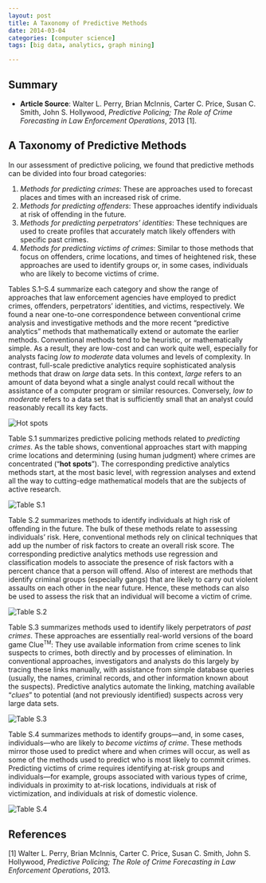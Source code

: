```yaml
---
layout: post
title: A Taxonomy of Predictive Methods
date: 2014-03-04
categories: [computer science]
tags: [big data, analytics, graph mining]

---
```


Summary
---
* **Article Source**: Walter L. Perry, Brian McInnis, Carter C. Price, Susan C. Smith, John S. Hollywood, *Predictive Policing; The Role of Crime Forecasting in Law Enforcement Operations*, 2013 [1].


A Taxonomy of Predictive Methods
---
In our assessment of predictive policing, we found that predictive methods can be divided into four broad categories:
1. *Methods for predicting crimes*: These are approaches used to forecast places and times with an increased risk of crime.2. *Methods for predicting offenders*: These approaches identify individuals at risk of offending in the future.3. *Methods for predicting perpetrators’ identities*: These techniques are used to create profiles that accurately match likely offenders with specific past crimes.4. *Methods for predicting victims of crimes*: Similar to those methods that focus on offenders, crime locations, and times of heightened risk, these approaches are used to identify groups or, in some cases, individuals who are likely to become victims of crime.
Tables S.1–S.4 summarize each category and show the range of approaches thatlaw enforcement agencies have employed to predict crimes, offenders, perpetrators’ identities, and victims, respectively. We found a near one-to-one correspondence between conventional crime analysis and investigative methods and the more recent “predictive analytics” methods that mathematically extend or automate the earlier methods. Conventional methods tend to be heuristic, or mathematically simple. As a result, they are low-cost and can work quite well, especially for analysts facing *low to moderate* data volumes and levels of complexity. In contrast, full-scale predictive analytics require sophisticated analysis methods that draw on *large* data sets. In this context, *large* refers to an amount of data beyond what a single analyst could recall without the assistance of a computer program or similar resources. Conversely, *low to moderate* refers to a data set that is sufficiently small that an analyst could reasonably recall its key facts.


![Hot spots](http://sungsoo.github.com/images/predictive_policing-large.jpg)
Table S.1 summarizes predictive policing methods related to *predicting crimes*. As the table shows, conventional approaches start with mapping crime locations and determining (using human judgment) where crimes are concentrated (“**hot spots**”). The corresponding predictive analytics methods start, at the most basic level, with regression analyses and extend all the way to cutting-edge mathematical models that are the subjects of active research.![Table S.1](http://sungsoo.github.com/images/table-s1.png)
Table S.2 summarizes methods to identify individuals at high risk of offending in the future. The bulk of these methods relate to assessing individuals’ risk. Here, conventional methods rely on clinical techniques that add up the number of risk factors to create an overall risk score. The corresponding predictive analytics methods use regression and classification models to associate the presence of risk factors with a percent chance that a person will offend. Also of interest are methods that identify criminal groups (especially gangs) that are likely to carry out violent assaults on each other in the near future. Hence, these methods can also be used to assess the risk that an individual will become a victim of crime.
![Table S.2](http://sungsoo.github.com/images/table-s2.png)Table S.3 summarizes methods used to identify likely perpetrators of *past crimes*. These approaches are essentially real-world versions of the board game Clue<sup><small>TM</small></sup>: They use available information from crime scenes to link suspects to crimes, both directly and by processes of elimination. In conventional approaches, investigators and analysts do this largely by tracing these links manually, with assistance from simple database queries (usually, the names, criminal records, and other information known about the suspects). Predictive analytics automate the linking, matching available “*clues*” to potential (and not previously identified) suspects across very large data sets.
![Table S.3](http://sungsoo.github.com/images/table-s3.png)Table S.4 summarizes methods to identify groups—and, in some cases, individuals—who are likely to *become victims of crime*. These methods mirror those used to predict where and when crimes will occur, as well as some of the methods used to predict who is most likely to commit crimes. Predicting victims of crime requires identifying at-risk groups and individuals—for example, groups associated with various types of crime, individuals in proximity to at-risk locations, individuals at risk of victimization, and individuals at risk of domestic violence.
![Table S.4](http://sungsoo.github.com/images/table-s4.png)
References
---
[1] Walter L. Perry, Brian McInnis, Carter C. Price, Susan C. Smith, John S. Hollywood, *Predictive Policing; The Role of Crime Forecasting in Law Enforcement Operations*, 2013.
